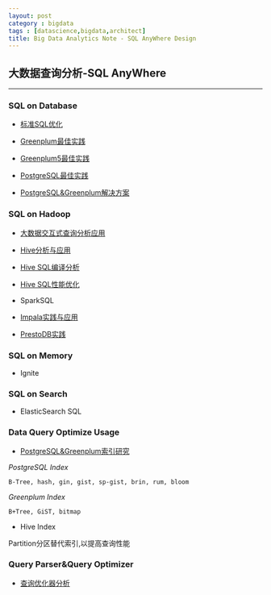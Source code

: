 ```yaml
---
layout: post
category : bigdata
tags : [datascience,bigdata,architect]
title: Big Data Analytics Note - SQL AnyWhere Design
---
```


## 大数据查询分析-SQL AnyWhere
------------------------------------------------------------

### SQL on Database

- [标准SQL优化](2017-07-20-sql-best-practice.md)

- [Greenplum最佳实践](2017-05-28-greenplum-best-practice-note.md)

- [Greenplum5最佳实践](2017-12-03-greenplum5-best-practice-note.md)

- [PostgreSQL最佳实践](2017-05-30-postgresql-best-practice-note.md)

- [PostgreSQL&Greenplum解决方案](2018-05-30-postgresql-greenplum-solution-note.md)

### SQL on Hadoop

- [大数据交互式查询分析应用](2017-04-04-olap-sqlonhadoop-research-note.md)

- [Hive分析与应用](2017-06-08-hive-programing-note.md)

- [Hive SQL编译分析](2017-06-09-hive-sql-parser-note.md)

- [Hive SQL性能优化](2017-06-10-hive-sql-performance-note.md)

- SparkSQL

- [Impala实践与应用](2016-12-13-olap-distributed-impala-practice-note.md)

- [PrestoDB实践](2017-04-03-olap-distributed-presto-practice-note.md)

### SQL on Memory

- Ignite

### SQL on Search

- ElasticSearch SQL

### Data Query Optimize Usage

- [PostgreSQL&Greenplum索引研究](2017-12-16-postgresql-greenplum-index-note.md)

*PostgreSQL Index*

	B-Tree, hash, gin, gist, sp-gist, brin, rum, bloom

*Greenplum Index*

	B+Tree, GiST, bitmap


- Hive Index 

Partition分区替代索引,以提高查询性能


### Query Parser&Query Optimizer

- [查询优化器分析](2018-06-01-query-optimizer-design-note.md)

